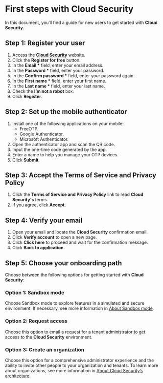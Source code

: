# First steps with Cloud Security

In this document, you’ll find a guide for new users to get started with **Cloud Security**.

## Step 1: Register your user

1. Access the [**Cloud Security**](https://cloud.senhasegura.app/) website.  
2. Click the **Register for free** button.  
3. In the **Email \*** field, enter your email address.  
4. In the **Password \*** field, enter your password.  
5. In the **Confirm password \*** field, enter your password again.  
6. In the **First name \*** field, enter your first name.  
7. In the **Last name \*** field, enter your last name.  
8. Check the **I’m not a robot** box.  
9. Click **Register**.

## Step 2: Set up the mobile authenticator

1. Install one of the following applications on your mobile:
    - FreeOTP.  
    - Google Authenticator.  
    - Microsoft Authenticator.  
2. Open the authenticator app and scan the QR code.  
3. Input the one-time code generated by the app.  
4. Enter a name to help you manage your OTP devices.  
5. Click **Submit**.

## Step 3: Accept the Terms of Service and Privacy Policy

1. Click the **Terms of Service and Privacy Policy** link to read **Cloud Security's** terms.  
2. If you agree, click **Accept**.

## Step 4: Verify your email

1. Open your email and locate the **Cloud Security** confirmation email.  
2. Click **Verify account** to open a new page.  
3. Click **Click here** to proceed and wait for the confirmation message.  
4. Click **Back to application**.

## Step 5: Choose your onboarding path

Choose between the following options for getting started with **Cloud Security**:

### Option 1: Sandbox mode

Choose Sandbox mode to explore features in a simulated and secure environment. If necessary, see more information in [About Sandbox mode](https://docs.senhasegura.io/v4/docs/cloud-security-about-sandbox-mode).

### Option 2: Request access

Choose this option to email a request for a tenant administrator to get access to the **Cloud Security** environment.

### Option 3: Create an organization

Choose this option for a comprehensive administrator experience and the ability to invite other people to your organization and tenants. To learn more about organizations, see more information in [About Cloud Security’s architecture](https://docs.senhasegura.io/v4/docs/cloud-security-about-cloud-securitys-architecture).